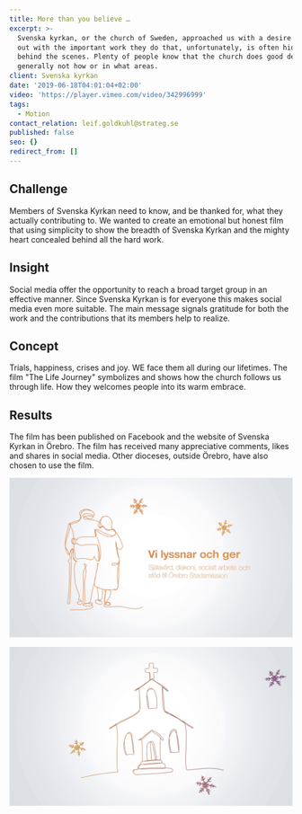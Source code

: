 ```yaml
---
title: More than you believe …
excerpt: >-
  Svenska kyrkan, or the church of Sweden, approached us with a desire to reach
  out with the important work they do that, unfortunately, is often hidden
  behind the scenes. Plenty of people know that the church does good deeds, but
  generally not how or in what areas.
client: Svenska kyrkan
date: '2019-06-18T04:01:04+02:00'
video: 'https://player.vimeo.com/video/342996999'
tags:
  - Motion
contact_relation: leif.goldkuhl@strateg.se
published: false
seo: {}
redirect_from: []
---
```

## Challenge

Members of Svenska Kyrkan need to know, and be thanked for, what they actually contributing to. We wanted to create an emotional but honest film that using simplicity to show the breadth of Svenska Kyrkan and the mighty heart concealed behind all the hard work. 

## Insight

Social media offer the opportunity to reach a broad target group in an effective manner. Since Svenska Kyrkan is for everyone this makes social media even more suitable. The main message signals gratitude for both the work and the contributions that its members help to realize. 

## Concept

Trials, happiness, crises and joy. WE face them all during our lifetimes. The film "The Life Journey" symbolizes and shows how the church follows us through life. How they welcomes people into its warm embrace.

## Results

The film has been published on Facebook and the website of Svenska Kyrkan in Örebro. The film has received many appreciative comments, likes and shares in social media. Other dioceses, outside Örebro, have also chosen to use the film.

<Column md="6">

![](/content/media/uploads/case-svenskakyrkan-medlemsfilm1.png)

</Column>

<Column md="6">

![](/content/media/uploads/case-svenskakyrkan-medlemsfilm2.png)

</Column>
